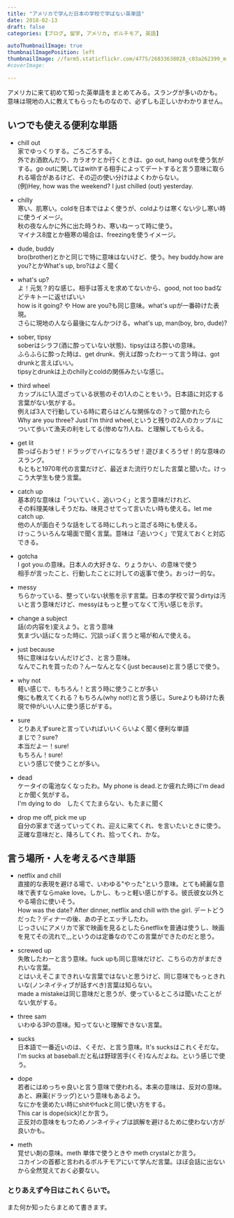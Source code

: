 ```yaml
---
title: "アメリカで学んだ日本の学校で学ばない英単語"
date: 2018-02-13
draft: false
categories: [ブログ, 留学, アメリカ, ボルチモア, 英語]

autoThumbnailImage: true
thumbnailImagePosition: left
thumbnailImage: //farm5.staticflickr.com/4775/26833638028_c03a262399_m.jpg
#coverImage:

---
```


アメリカに来て初めて知った英単語をまとめてみる。スラングが多いのかも。  
意味は現地の人に教えてもらったものなので、必ずしも正しいかわかりません。  

## いつでも使える便利な単語

- chill out  
家でゆっくりする。ごろごろする。  
外でお酒飲んだり、カラオケとか行くときは、go out, hang outを使う気がする。go outに関してはwithする相手によってデートすると言う意味に取られる場合があるけど、その辺の使い分けはよくわからない。  
(例)Hey, how was the weekend? I just chilled (out) yesterday.   

- chilly  
寒い、肌寒い。coldを日本ではよく使うが、coldよりは寒くない少し寒い時に使うイメージ。  
秋の夜なんかに外に出た時うわ、寒いねーって時に使う。  
マイナス8度とか極寒の場合は、freezingを使うイメージ。  

- dude, buddy  
bro(brother)とかと同じで特に意味はないけど、使う。hey buddy.how are you?とかWhat's up, bro?はよく聞く  

- what's up?  
よ！元気？的な感じ。相手は答えを求めてないから、good, not too badなどテキトーに返せばいい  
how is it going? や How are you?も同じ意味。what's upが一番砕けた表現。  
さらに現地の人なら最後になんかつける。what's up, man(boy, bro, dude)?  

- sober, tipsy  
soberはシラフ(酒に酔っていない状態)、tipsyはほろ酔いの意味。  
ふらふらに酔った時は、get drunk、例えば酔ったわーって言う時は、got drunkと言えばいい。  
tipsyとdrunkは上のchillyとcoldの関係みたいな感じ。  

- third wheel  
カップルに1人混ざっている状態のその1人のことをいう。日本語に対応する言葉がない気がする。  
例えば3人で行動している時に君らはどんな関係なの？って聞かれたら  
Why are you three? Just I'm third wheel,というと残りの2人のカップルについて歩いて漁夫の利をしてる(惨めな?)人ね、と理解してもらえる。  

- get lit  
酔っぱらおうぜ！ドラッグでハイになろうぜ！遊びまくろうぜ！的な意味のスラング。  
もともと1970年代の言葉だけど、最近また流行りだした言葉と聞いた。けっこう大学生も使う言葉。  

- catch up  
基本的な意味は「ついていく、追いつく」と言う意味だけれど、  
その料理美味しそうだね、味見させてって言いたい時も使える。let me catch up.  
他の人が面白そうな話をしてる時にしれっと混ざる時にも使える。  
けっこういろんな場面で聞く言葉。意味は「追いつく」で覚えておくと対応できる。  

- gotcha  
I got you.の意味。日本人の大好きな、りょうかい、の意味で使う  
相手が言ったこと、行動したことに対しての返事で使う。おっけー的な。  

- messy  
ちらかっている、整っていない状態を示す言葉。日本の学校で習うdirtyは汚いと言う意味だけど、messyはもっと整ってなくて汚い感じを示す。  

- change a subject  
話(の内容を)変えよう。と言う意味  
気まづい話になった時に、冗談っぽく言うと場が和んで使える。  

- just because  
特に意味はないんだけどさ、と言う意味。  
なんでこれを買ったの？んーなんとなく(just because)と言う感じで使う。  

- why not  
軽い感じで、もちろん！と言う時に使うことが多い  
俺にも教えてくれる？もちろん(why not!)と言う感じ。Sureよりも砕けた表現で仲がいい人に使う感じがする。  

- sure  
とりあえずsureと言っていればいいくらいよく聞く便利な単語  
まじで？sure?  
本当だよー！sure!  
もちろん！sure!  
という感じで使うことが多い。  

- dead  
ケータイの電池なくなったわ。My phone is dead.とか疲れた時にI'm deadとか聞く気がする。  
I'm dying to do　したくてたまらない、もたまに聞く  

- drop me off, pick me up  
自分の家まで送っていってくれ、迎えに来てくれ、を言いたいときに使う。  
正確な意味だと、降ろしてくれ、拾ってくれ、かな。  

## 言う場所・人を考えるべき単語  

- netflix and chill  
直接的な表現を避ける場で、いわゆる"やった"という意味。とても綺麗な意味で表すならmake love。しかし、もっと軽い感じがする。彼氏彼女以外とやる場合に使いそう。  
How was the date? After dinner, netflix and chill with the girl. デートどうだった？ディナーの後、あの子とエッチしたわ。  
じっさいにアメリカで家で映画を見るとしたらnetflixを普通は使うし、映画を見てその流れで,,,というのは定番なのでこの言葉ができたのだと思う。  

- screwed up  
失敗したわーと言う意味。fuck upも同じ意味だけど、こちらの方がまだきれいな言葉。  
とはいえそこまできれいな言葉ではないと思うけど、同じ意味でもっときれいな(ノンネイティブが話すべき)言葉は知らない。  
made a mistakeは同じ意味だと思うが、使っているところは聞いたことがない気がする。  

- three sam  
いわゆる3Pの意味。知ってないと理解できない言葉。  

- sucks  
日本語で一番近いのは、くそだ、と言う意味。It's sucksはこれくそだな。I'm sucks at baseball.だと私は野球苦手(くそ)なんだよね。という感じで使う。  

- dope  
若者にはめっちゃ良いと言う意味で使われる。本来の意味は、反対の意味。あと、麻薬(ドラッグ)という意味もあるよう。  
なにかを褒めたい時にshitやfuckと同じ使い方をする。  
This car is dope(sick)!とか言う。  
正反対の意味をもつためノンネイティブは誤解を避けるために使わない方が良いかも。  

- meth  
覚せい剤の意味。meth 単体で使うときや meth crystalとか言う。  
コカインの首都と言われるボルチモアにいて学んだ言葉。ほぼ会話に出ないから全然覚えておく必要ない。  

### とりあえず今日はこれくらいで。  
また何か知ったらまとめて書きます。  
